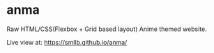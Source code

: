 # anma

Raw HTML/CSS(Flexbox + Grid based layout) Anime themed website.

Live view at:
https://smllb.github.io/anma/
